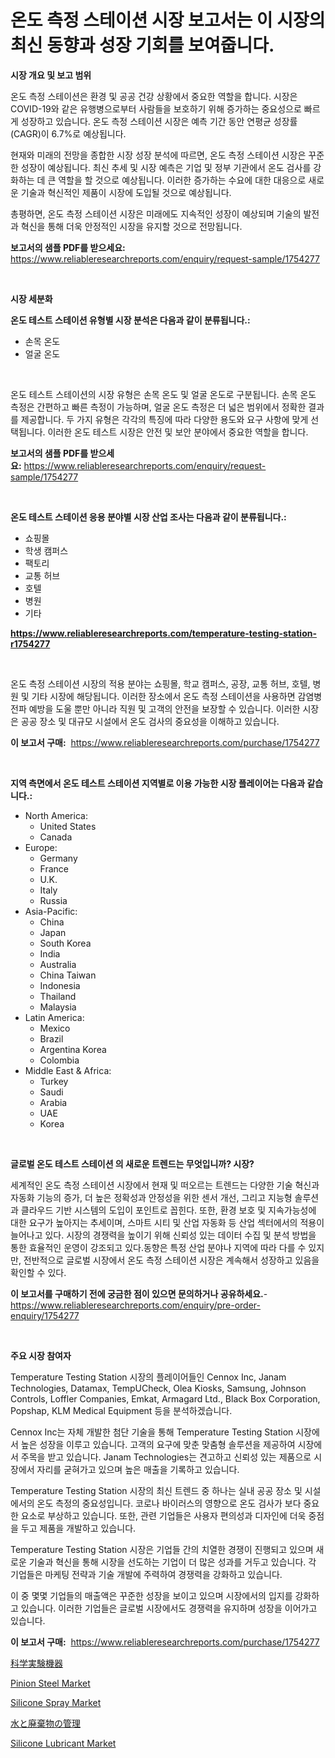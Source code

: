 <p><h1>온도 측정 스테이션 시장 보고서는 이 시장의 최신 동향과 성장 기회를 보여줍니다.</h1></p><p><strong>시장 개요 및 보고 범위</strong></p>
<p><p>온도 측정 스테이션은 환경 및 공공 건강 상황에서 중요한 역할을 합니다. 시장은 COVID-19와 같은 유행병으로부터 사람들을 보호하기 위해 증가하는 중요성으로 빠르게 성장하고 있습니다. 온도 측정 스테이션 시장은 예측 기간 동안 연평균 성장률(CAGR)이 6.7%로 예상됩니다.</p><p>현재와 미래의 전망을 종합한 시장 성장 분석에 따르면, 온도 측정 스테이션 시장은 꾸준한 성장이 예상됩니다. 최신 추세 및 시장 예측은 기업 및 정부 기관에서 온도 검사를 강화하는 데 큰 역할을 할 것으로 예상됩니다. 이러한 증가하는 수요에 대한 대응으로 새로운 기술과 혁신적인 제품이 시장에 도입될 것으로 예상됩니다.</p><p>총평하면, 온도 측정 스테이션 시장은 미래에도 지속적인 성장이 예상되며 기술의 발전과 혁신을 통해 더욱 안정적인 시장을 유지할 것으로 전망됩니다.</p></p>
<p><strong>보고서의 샘플 PDF를 받으세요:</strong> <a href="https://www.reliableresearchreports.com/enquiry/request-sample/1754277">https://www.reliableresearchreports.com/enquiry/request-sample/1754277</a></p>
<p>&nbsp;</p>
<p><strong>시장 세분화</strong></p>
<p><strong>온도 테스트 스테이션 유형별 시장 분석은 다음과 같이 분류됩니다.:</strong></p>
<p><ul><li>손목 온도</li><li>얼굴 온도</li></ul></p>
<p>&nbsp;</p>
<p><p>온도 테스트 스테이션의 시장 유형은 손목 온도 및 얼굴 온도로 구분됩니다. 손목 온도 측정은 간편하고 빠른 측정이 가능하며, 얼굴 온도 측정은 더 넓은 범위에서 정확한 결과를 제공합니다. 두 가지 유형은 각각의 특징에 따라 다양한 용도와 요구 사항에 맞게 선택됩니다. 이러한 온도 테스트 시장은 안전 및 보안 분야에서 중요한 역할을 합니다.</p></p>
<p><strong>보고서의 샘플 PDF를 받으세요:</strong>&nbsp;<a href="https://www.reliableresearchreports.com/enquiry/request-sample/1754277">https://www.reliableresearchreports.com/enquiry/request-sample/1754277</a></p>
<p>&nbsp;</p>
<p><strong> 온도 테스트 스테이션 응용 분야별 시장 산업 조사는 다음과 같이 분류됩니다.:</strong></p>
<p><ul><li>쇼핑몰</li><li>학생 캠퍼스</li><li>팩토리</li><li>교통 허브</li><li>호텔</li><li>병원</li><li>기타</li></ul></p>
<p><strong><a href="https://www.reliableresearchreports.com/temperature-testing-station-r1754277">https://www.reliableresearchreports.com/temperature-testing-station-r1754277</a></strong></p>
<p>&nbsp;</p>
<p><p>온도 측정 스테이션 시장의 적용 분야는 쇼핑몰, 학교 캠퍼스, 공장, 교통 허브, 호텔, 병원 및 기타 시장에 해당됩니다. 이러한 장소에서 온도 측정 스테이션을 사용하면 감염병 전파 예방을 도울 뿐만 아니라 직원 및 고객의 안전을 보장할 수 있습니다. 이러한 시장은 공공 장소 및 대규모 시설에서 온도 검사의 중요성을 이해하고 있습니다.</p></p>
<p><strong>이 보고서 구매:</strong>&nbsp; <a href="https://www.reliableresearchreports.com/purchase/1754277">https://www.reliableresearchreports.com/purchase/1754277</a></p>
<p>&nbsp;</p>
<p><strong>지역 측면에서 온도 테스트 스테이션 지역별로 이용 가능한 시장 플레이어는 다음과 같습니다.:</strong></p>
<p><ul>
    <li>
        North America:
        <ul>
            <li>United States</li>
            <li>Canada</li>
        </ul>
    </li>
    <li>
        Europe:
        <ul>
            <li>Germany</li>
            <li>France</li>
            <li>U.K.</li>
            <li>Italy</li>
            <li>Russia</li>
        </ul>
    </li>
    <li>
        Asia-Pacific:
        <ul>
            <li>China</li>
            <li>Japan</li>
            <li>South Korea</li>
            <li>India</li>
            <li>Australia</li>
            <li>China Taiwan</li>
            <li>Indonesia</li>
            <li>Thailand</li>
            <li>Malaysia</li>
        </ul>
    </li>
    <li>
        Latin America:
        <ul>
            <li>Mexico</li>
            <li>Brazil</li>
            <li>Argentina Korea</li>
            <li>Colombia</li>
        </ul>
    </li>
    <li>
        Middle East & Africa:
        <ul>
            <li>Turkey</li>
            <li>Saudi</li>
            <li>Arabia</li>
            <li>UAE</li>
            <li>Korea</li>
        </ul>
    </li>
    </ul></p>
<p>&nbsp;</p>
<p><strong>글로벌 온도 테스트 스테이션 의 새로운 트렌드는 무엇입니까? 시장?</strong></p>
<p><p>세계적인 온도 측정 스테이션 시장에서 현재 및 떠오르는 트렌드는 다양한 기술 혁신과 자동화 기능의 증가, 더 높은 정확성과 안정성을 위한 센서 개선, 그리고 지능형 솔루션과 클라우드 기반 시스템의 도입이 포인트로 꼽힌다. 또한, 환경 보호 및 지속가능성에 대한 요구가 높아지는 추세이며, 스마트 시티 및 산업 자동화 등 산업 섹터에서의 적용이 늘어나고 있다. 시장의 경쟁력을 높이기 위해 신뢰성 있는 데이터 수집 및 분석 방법을 통한 효율적인 운영이 강조되고 있다.동향은 특정 산업 분야나 지역에 따라 다를 수 있지만, 전반적으로 글로벌 시장에서 온도 측정 스테이션 시장은 계속해서 성장하고 있음을 확인할 수 있다.</p></p>
<p><strong>이 보고서를 구매하기 전에 궁금한 점이 있으면 문의하거나 공유하세요.</strong>- <a href="https://www.reliableresearchreports.com/enquiry/pre-order-enquiry/1754277">https://www.reliableresearchreports.com/enquiry/pre-order-enquiry/1754277</a></p>
<p>&nbsp;</p>
<p><strong>주요 시장 참여자</strong></p>
<p><p>Temperature Testing Station 시장의 플레이어들인 Cennox Inc, Janam Technologies, Datamax, TempUCheck, Olea Kiosks, Samsung, Johnson Controls, Loffler Companies, Emkat, Armagard Ltd., Black Box Corporation, Popshap, KLM Medical Equipment 등을 분석하겠습니다.</p><p>Cennox Inc는 자체 개발한 첨단 기술을 통해 Temperature Testing Station 시장에서 높은 성장을 이루고 있습니다. 고객의 요구에 맞춘 맞춤형 솔루션을 제공하여 시장에서 주목을 받고 있습니다. Janam Technologies는 견고하고 신뢰성 있는 제품으로 시장에서 자리를 굳혀가고 있으며 높은 매출을 기록하고 있습니다.</p><p>Temperature Testing Station 시장의 최신 트렌드 중 하나는 실내 공공 장소 및 시설에서의 온도 측정의 중요성입니다. 코로나 바이러스의 영향으로 온도 검사가 보다 중요한 요소로 부상하고 있습니다. 또한, 관련 기업들은 사용자 편의성과 디자인에 더욱 중점을 두고 제품을 개발하고 있습니다.</p><p>Temperature Testing Station 시장은 기업들 간의 치열한 경쟁이 진행되고 있으며 새로운 기술과 혁신을 통해 시장을 선도하는 기업이 더 많은 성과를 거두고 있습니다. 각 기업들은 마케팅 전략과 기술 개발에 주력하여 경쟁력을 강화하고 있습니다.</p><p>이 중 몇몇 기업들의 매출액은 꾸준한 성장을 보이고 있으며 시장에서의 입지를 강화하고 있습니다. 이러한 기업들은 글로벌 시장에서도 경쟁력을 유지하며 성장을 이어가고 있습니다.</p></p>
<p><strong>이 보고서 구매:</strong>&nbsp;&nbsp;<a href="https://www.reliableresearchreports.com/purchase/1754277">https://www.reliableresearchreports.com/purchase/1754277</a></p>
<p><p><a href="https://github.com/dadanedu33/Market-Research-Report-List-1/blob/main/222314527770.md">科学実験機器</a></p><p><a href="https://github.com/Paul14Anderson63/Market-Research-Report-List-3/blob/main/pinion-steel-market.md">Pinion Steel Market</a></p><p><a href="https://issuu.com/reportprime-2/docs/silicone-spray-market-size-2030.pptx">Silicone Spray Market</a></p><p><a href="https://github.com/zoetazuur/Market-Research-Report-List-1/blob/main/270056627771.md">水と廃棄物の管理</a></p><p><a href="https://issuu.com/reportprime-2/docs/silicone-lubricant-market-size-2030.pptx">Silicone Lubricant Market</a></p></p>